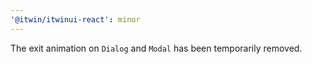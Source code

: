 ```yaml
---
'@itwin/itwinui-react': minor
---
```


The exit animation on `Dialog` and `Modal` has been temporarily removed.
